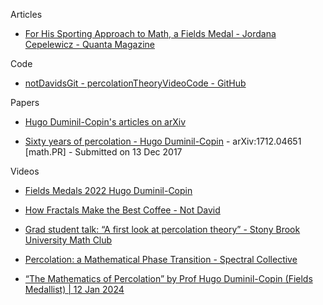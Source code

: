 Articles
* [For His Sporting Approach to Math, a Fields Medal - Jordana Cepelewicz -  Quanta Magazine](https://www.quantamagazine.org/hugo-duminil-copin-wins-the-fields-medal-20220705/)

Code
* [notDavidsGit - percolationTheoryVideoCode - GitHub](https://github.com/notDavidsGit/percolationTheoryVideoCode)

Papers
* [Hugo Duminil-Copin's articles on arXiv](https://arxiv.org/a/duminilcopin_h_1.html)

* [Sixty years of percolation - Hugo Duminil-Copin](https://arxiv.org/abs/1712.04651) - arXiv:1712.04651 [math.PR] - Submitted on 13 Dec 2017

Videos
* [Fields Medals 2022 Hugo Duminil-Copin](https://youtu.be/AY_B9gk18Mw?si=3tOkSoDikzpELzPd)

* [How Fractals Make the Best Coffee - Not David](https://youtu.be/YcbpXN8068I?si=6mHIsTzRULMJ-VRC)

* [Grad student talk: “A first look at percolation theory” - Stony Brook University Math Club](https://youtu.be/5mSIt298Occ?si=gMyEJrOJcSl1QkGX)

* [Percolation: a Mathematical Phase Transition - Spectral Collective](https://youtu.be/a-767WnbaCQ?si=CRDuJoZ0dO2qTgW6)
  
* [“The Mathematics of Percolation” by Prof Hugo Duminil-Copin (Fields Medallist) | 12 Jan 2024](https://youtu.be/da3-dHWb4WU?si=nIzhPamMugd_HOzK)

